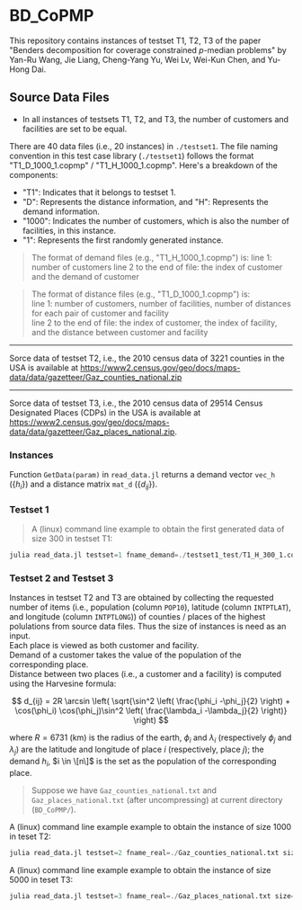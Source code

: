 # BD_CoPMP

This repository contains instances of testset T1, T2, T3 of the paper "Benders decomposition for coverage constrained $p$-median problems" by Yan-Ru Wang, Jie Liang, Cheng-Yang Yu, Wei Lv, Wei-Kun Chen, and Yu-Hong Dai.

## Source Data Files

- In all instances of testsets T1, T2, and T3, the number of customers and facilities are set to be equal.

There are 40 data files (i.e., 20 instances) in `./testset1`.
The file naming convention in this test case library (`./testset1`) follows the format "T1_D_1000_1.copmp" / "T1_H_1000_1.copmp". 
Here's a breakdown of the components:

- "T1": Indicates that it belongs to testset 1.
- "D": Represents the distance information, and "H": Represents the demand information.
- "1000": Indicates the number of customers, which is also the number of facilities,  in this instance.
- "1": Represents the first randomly generated instance.

> The format of demand files (e.g., "T1_H_1000_1.copmp") is:
line 1: number of customers
line 2 to the end of file: the index of customer and the demand of customer

> The format of distance files (e.g., "T1_D_1000_1.copmp") is:   
line 1: number of customers, number of facilities, number of distances for each pair of customer and facility     
line 2 to the end of file: the index of customer, the index of facility, and the distance between customer and facility    


--- 

Sorce data of testset T2, i.e., the 2010 census data of 3221 counties in the USA is available at https://www2.census.gov/geo/docs/maps-data/data/gazetteer/Gaz_counties_national.zip

--- 
Sorce data of testset T3, i.e., the 2010 census data of 29514 Census Designated Places (CDPs) in the USA is available at https://www2.census.gov/geo/docs/maps-data/data/gazetteer/Gaz_places_national.zip.




### Instances 

Function `GetData(param)` in `read_data.jl` returns a demand vector `vec_h` ($\{h_i\}$) and a distance matrix `mat_d` ($\{d_{ij}\}$).

### Testset 1

> A (linux) command line example to obtain the first generated data of size 300 in testset T1:
```julia
julia read_data.jl testset=1 fname_demand=./testset1_test/T1_H_300_1.copmp fname_distance=./testset1_test/T1_D_300_1.copmp
```


### Testset 2 and Testset 3

Instances in testset T2 and T3 are obtained by collecting the requested number of items (i.e., population (column `POP10`), latitude (column `INTPTLAT`), and longitude (column `INTPTLONG`)) of counties / places of the highest polulations from source data files. Thus the size of instances is need as an input.       
Each place is viewed as both customer and facility.    
Demand of a customer takes the value of the population of the corresponding place.    
Distance between two places (i.e., a customer and a facility) is computed using the Harvesine formula: 

$$
d_{ij} = 2R \arcsin \left( \sqrt{\sin^2  \left( \frac{\phi_i -\phi_j}{2} \right) + \cos(\phi_i) \cos(\phi_j)\sin^2  \left( \frac{\lambda_i -\lambda_j}{2} \right)} \right)
$$

where $R = 6731$ (km) is the radius of the earth, $\phi_i$ and $\lambda_i$ (respectively $\phi_j$ and $\lambda_j$) are the latitude and longitude of place $i$ (respectively, place $j$);
the demand $h_i$, $i \in \[n\]$ is the set as the population of the corresponding place.

> Suppose we have `Gaz_counties_national.txt` and `Gaz_places_national.txt` (after uncompressing) at current directory (`BD_CoPMP/`).

A (linux) command line example example to obtain the instance of size 1000 in teset T2: 
```julia 
julia read_data.jl testset=2 fname_real=./Gaz_counties_national.txt size=1000
```

A (linux) command line example example to obtain the instance of size 5000 in teset T3: 
```julia
julia read_data.jl testset=3 fname_real=./Gaz_places_national.txt size=5000
```


